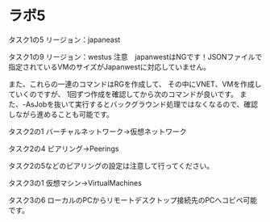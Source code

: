 # ラボ5

タスク1の5
リージョン：japaneast

タスク1の9
リージョン：westus
注意　japanwestはNGです！JSONファイルで指定されているVMのサイズがJapanwestに対応していません。

また、これらの一連のコマンドはRGを作成して、
その中にVNET、VMを作成していくのですが、
1回ずつ作成を確認してから次のコマンドが良いです。
また、-AsJobを抜いて実行するとバックグラウンド処理ではなくなるので、確認しながら進めることも可能です。

タスク2の1
バーチャルネットワーク→仮想ネットワーク

タスク2の4
ピアリング→Peerings

タスク2の5などのピアリングの設定は注意して行ってください。

タスク3の1
仮想マシン→VirtualMachines

タスク3の6
ローカルのPCからリモートデスクトップ接続先のPCへコピペ可能です。